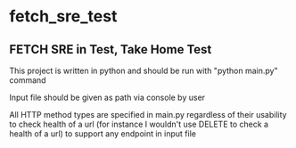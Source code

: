 # fetch_sre_test
## FETCH SRE in Test, Take Home Test

This project is written in python and should be run with "python main.py" command

Input file should be given as path via console by user

All HTTP method types are specified in main.py regardless of their usability to check health of a url (for instance I wouldn't use DELETE to check a health of a url) to support any endpoint in input file


